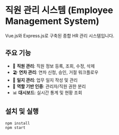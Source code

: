 # 직원 관리 시스템 (Employee Management System)

Vue.js와 Express.js로 구축된 종합 HR 관리 시스템입니다.

## 주요 기능

- 👥 **직원 관리**: 직원 정보 등록, 조회, 수정, 삭제
- 🏖️ **연차 관리**: 연차 신청, 승인, 거절 워크플로우
- 📝 **일지 관리**: 업무 일지 작성 및 관리
- 🔐 **역할 기반 인증**: 관리자/직원 권한 분리
- 📊 **대시보드**: 실시간 통계 및 현황 조회

## 설치 및 실행

```bash
npm install
npm start
